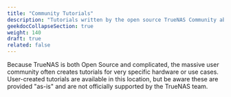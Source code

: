 ```yaml
---
title: "Community Tutorials"
description: "Tutorials written by the open source TrueNAS Community about specific TrueNAS configurations and use cases."
geekdocCollapseSection: true
weight: 140
draft: true
related: false
---
```


Because TrueNAS is both Open Source and complicated, the massive user community often creates tutorials for very specific hardware or use cases.
User-created tutorials are available in this location, but be aware these are provided "as-is" and are not officially supported by the TrueNAS team.

